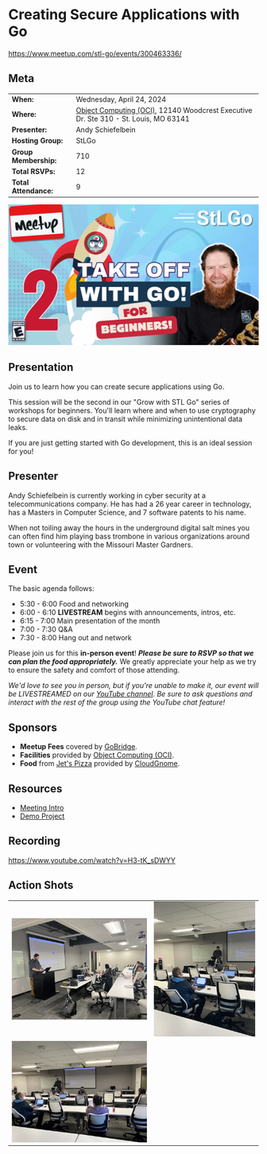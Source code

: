 # Creating Secure Applications with Go

https://www.meetup.com/stl-go/events/300463336/

## Meta 
| | |
| --- | --- |
| **When:** | Wednesday, April 24, 2024 |
| **Where:** | [Object Computing (OCI)](https://objectcomputing.com/), 12140 Woodcrest Executive Dr. Ste 310 - St. Louis, MO 63141 |
| **Presenter:** | Andy Schiefelbein |
| **Hosting Group:** | StLGo |
| **Group Membership:** | 710 |
| **Total RSVPs:** | 12 |
| **Total Attendance:** | 9 |

![](images/grow-with-stl-go-2.png)

## Presentation
Join us to learn how you can create secure applications using Go. 

This session will be the second in our "Grow with STL Go" series of workshops for beginners. You'll learn where and when to use cryptography to secure data on disk and in transit while minimizing unintentional data leaks.

If you are just getting started with Go development, this is an ideal session for you!

## Presenter
Andy Schiefelbein is currently working in cyber security at a telecommunications company. He has had a 26 year career in technology, has a Masters in Computer Science, and 7 software patents to his name.

When not toiling away the hours in the underground digital salt mines you can often find him playing bass trombone in various organizations around town or volunteering with the Missouri Master Gardners.

## Event
The basic agenda follows:
* 5:30 - 6:00 Food and networking
* 6:00 - 6:10 **LIVESTREAM** begins with announcements, intros, etc.
* 6:15 - 7:00 Main presentation of the month
* 7:00 - 7:30 Q&A
* 7:30 - 8:00 Hang out and network

Please join us for this **in-person event**! **_Please be sure to RSVP so that we can plan the food appropriately._** We greatly appreciate your help as we try to ensure the safety and comfort of those attending.

_We'd love to see you in person, but if you're unable to make it, our event will be LIVESTREAMED on our [YouTube channel](https://www.youtube.com/@stlgomeetup). Be sure to ask questions and interact with the rest of the group using the YouTube chat feature!_

## Sponsors
* **Meetup Fees** covered by [GoBridge](https://github.com/gobridge/).
* **Facilities** provided by [Object Computing (OCI)](https://objectcomputing.com/).
* **Food** from [Jet's Pizza](https://www.jetspizza.com/) provided by [CloudGnome](https://cloudgnome.dev/).

## Resources
* [Meeting Intro](Meeting-Intro.pdf)
* [Demo Project](https://github.com/stlgo/grow-with-stl-go)

## Recording
https://www.youtube.com/watch?v=H3-tK_sDWYY

## Action Shots
|  |  |
| --- | --- |
| ![](images/20240424-01.jpg) | ![](images/20240424-02.jpg) |
| ![](images/20240424-03.jpg) | |
